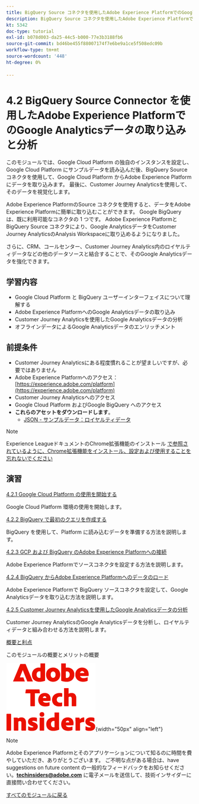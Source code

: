 ```yaml
---
title: BigQuery Source コネクタを使用したAdobe Experience PlatformでのGoogle Analyticsデータの取り込みと分析
description: BigQuery Source コネクタを使用したAdobe Experience PlatformでのGoogle Analyticsデータの取り込みと分析
kt: 5342
doc-type: tutorial
exl-id: b078d003-da25-44c5-b000-77e3b3188fb6
source-git-commit: bd46be455f88007174f7e6be9a1ce5f508edc09b
workflow-type: tm+mt
source-wordcount: '448'
ht-degree: 0%

---
```


# 4.2 BigQuery Source Connector を使用したAdobe Experience PlatformでのGoogle Analyticsデータの取り込みと分析

このモジュールでは、Google Cloud Platform の独自のインスタンスを設定し、Google Cloud Platform にサンプルデータを読み込んだ後、BigQuery Source コネクタを使用して、Google Cloud Platform からAdobe Experience Platformにデータを取り込みます。 最後に、Customer Journey Analyticsを使用して、そのデータを視覚化します。

Adobe Experience PlatformのSource コネクタを使用すると、データをAdobe Experience Platformに簡単に取り込むことができます。 Google BigQuery は、既に利用可能なコネクタの 1 つです。 Adobe Experience Platformと BigQuery Source コネクタにより、Google AnalyticsデータをCustomer Journey AnalyticsのAnalysis Workspaceに取り込めるようになりました。

さらに、CRM、コールセンター、Customer Journey Analytics内のロイヤルティデータなどの他のデータソースと結合することで、そのGoogle Analyticsデータを強化できます。

## 学習内容

- Google Cloud Platform と BigQuery ユーザーインターフェイスについて理解する
- Adobe Experience PlatformへのGoogle Analyticsデータの取り込み
- Customer Journey Analyticsを使用したGoogle Analyticsデータの分析
- オフラインデータによるGoogle Analyticsデータのエンリッチメント

## 前提条件

- Customer Journey Analyticsにある程度慣れることが望ましいですが、必要ではありません
- Adobe Experience Platformへのアクセス：[https://experience.adobe.com/platform](https://experience.adobe.com/platform)
- Customer Journey Analyticsへのアクセス
- Google Cloud Platform およびGoogle BigQuery へのアクセス
- **これらのアセットをダウンロードします**。
   - [JSON - サンプルデータ：ロイヤルティデータ](./../../../assets/json/bqLoyalty.json)

>[!NOTE]
>
>Experience LeagueドキュメントのChrome拡張機能のインストール [ で参照されているように、Chrome拡張機能をインストール、設定および使用することを忘れないでください ](../../gettingstarted/gettingstarted/ex1.md)

## 演習

[4.2.1 Google Cloud Platform の使用を開始する](./ex1.md)

Google Cloud Platform 環境の使用を開始します。

[4.2.2 BigQuery で最初のクエリを作成する](./ex2.md)

BigQuery を使用して、Platform に読み込むデータを準備する方法を説明します。

[4.2.3 GCP および BigQuery のAdobe Experience Platformへの接続](./ex3.md)

Adobe Experience Platformでソースコネクタを設定する方法を説明します。

[4.2.4 BigQuery からAdobe Experience Platformへのデータのロード](./ex4.md)

Adobe Experience Platformで BigQuery ソースコネクタを設定して、Google Analyticsデータを取り込む方法を説明します。

[4.2.5 Customer Journey Analyticsを使用したGoogle Analyticsデータの分析](./ex5.md)

Customer Journey AnalyticsのGoogle Analyticsデータを分析し、ロイヤルティデータと組み合わせる方法を説明します。

[概要と利点](./summary.md)

このモジュールの概要とメリットの概要

![ 技術インサイダー ](./../../../assets/images/techinsiders.png){width="50px" align="left"}

>[!NOTE]
>
>Adobe Experience Platformとそのアプリケーションについて知るのに時間を費やしていただき、ありがとうございます。 ご不明な点がある場合は、have suggestions on future content の一般的なフィードバックをお知らせください。**techinsiders@adobe.com** に電子メールを送信して、技術インサイダーに直接問い合わせてください。

[すべてのモジュールに戻る](../../../overview.md)
